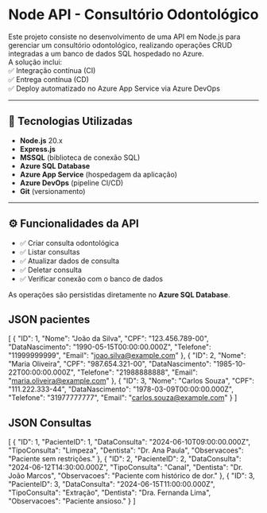 # Node API - Consultório Odontológico

Este projeto consiste no desenvolvimento de uma API em Node.js para gerenciar um consultório odontológico, realizando operações CRUD integradas a um banco de dados SQL hospedado no Azure.  
A solução inclui:  
✅ Integração contínua (CI)  
✅ Entrega contínua (CD)  
✅ Deploy automatizado no Azure App Service via Azure DevOps

---

## 🚀 Tecnologias Utilizadas

- **Node.js** 20.x
- **Express.js**
- **MSSQL** (biblioteca de conexão SQL)
- **Azure SQL Database**
- **Azure App Service** (hospedagem da aplicação)
- **Azure DevOps** (pipeline CI/CD)
- **Git** (versionamento)

---

## ⚙️ Funcionalidades da API

- ✅ Criar consulta odontológica  
- ✅ Listar consultas  
- ✅ Atualizar dados de consulta  
- ✅ Deletar consulta  
- ✅ Verificar conexão com o banco de dados  

As operações são persistidas diretamente no **Azure SQL Database**.



## JSON pacientes
[
  {
    "ID": 1,
    "Nome": "João da Silva",
    "CPF": "123.456.789-00",
    "DataNascimento": "1990-05-15T00:00:00.000Z",
    "Telefone": "11999999999",
    "Email": "joao.silva@example.com"
  },
  {
    "ID": 2,
    "Nome": "Maria Oliveira",
    "CPF": "987.654.321-00",
    "DataNascimento": "1985-10-22T00:00:00.000Z",
    "Telefone": "21988888888",
    "Email": "maria.oliveira@example.com"
  },
  {
    "ID": 3,
    "Nome": "Carlos Souza",
    "CPF": "111.222.333-44",
    "DataNascimento": "1978-03-09T00:00:00.000Z",
    "Telefone": "31977777777",
    "Email": "carlos.souza@example.com"
  }
]

## JSON Consultas

[
  {
    "ID": 1,
    "PacienteID": 1,
    "DataConsulta": "2024-06-10T09:00:00.000Z",
    "TipoConsulta": "Limpeza",
    "Dentista": "Dr. Ana Paula",
    "Observacoes": "Paciente sem restrições."
  },
  {
    "ID": 2,
    "PacienteID": 2,
    "DataConsulta": "2024-06-12T14:30:00.000Z",
    "TipoConsulta": "Canal",
    "Dentista": "Dr. João Marcos",
    "Observacoes": "Paciente com histórico de dor."
  },
  {
    "ID": 3,
    "PacienteID": 3,
    "DataConsulta": "2024-06-15T11:00:00.000Z",
    "TipoConsulta": "Extração",
    "Dentista": "Dra. Fernanda Lima",
    "Observacoes": "Paciente ansioso."
  }
]
